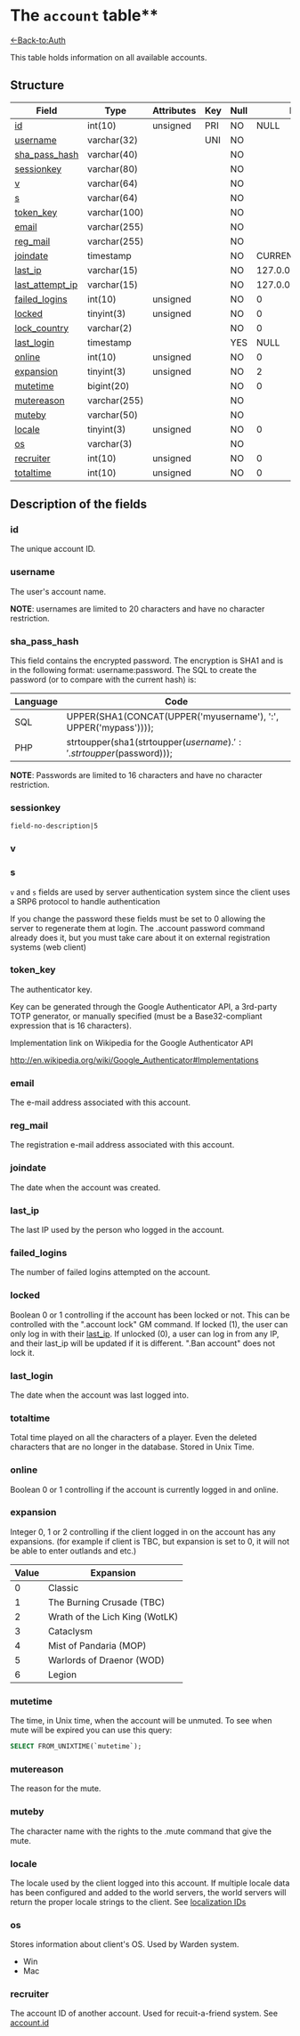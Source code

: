 # The `account` table**

[<-Back-to:Auth](database-auth.md)

This table holds information on all available accounts.

## Structure

| Field                 | Type         | Attributes | Key | Null | Default           | Extra          | Comment    |
|-----------------------|--------------|------------|-----|------|-------------------|----------------|------------|
| [id][1]               | int(10)      | unsigned   | PRI | NO   | NULL              | auto_increment | Identifier |
| [username][2]         | varchar(32)  |            | UNI | NO   |                   |                |            |
| [sha_pass_hash][3]    | varchar(40)  |            |     | NO   |                   |                |            |
| [sessionkey][4]       | varchar(80)  |            |     | NO   |                   |                |            |
| [v][5]                | varchar(64)  |            |     | NO   |                   |                |            |
| [s][6]                | varchar(64)  |            |     | NO   |                   |                |            |
| [token_key][7]        | varchar(100) |            |     | NO   |                   |                |            |
| [email][8]            | varchar(255) |            |     | NO   |                   |                |            |
| [reg_mail][9]         | varchar(255) |            |     | NO   |                   |                |            |
| [joindate][10]        | timestamp    |            |     | NO   | CURRENT_TIMESTAMP |                |            |
| [last_ip][11]         | varchar(15)  |            |     | NO   | 127.0.0.1         |                |            |
| [last_attempt_ip][12] | varchar(15)  |            |     | NO   | 127.0.0.1         |                |            |
| [failed_logins][13]   | int(10)      | unsigned   |     | NO   | 0                 |                |            |
| [locked][14]          | tinyint(3)   | unsigned   |     | NO   | 0                 |                |            |
| [lock_country][15]    | varchar(2)   |            |     | NO   | 0                 |                |            |
| [last_login][16]      | timestamp    |            |     | YES  | NULL              |                |            |
| [online][17]          | int(10)      | unsigned   |     | NO   | 0                 |                |            |
| [expansion][18]       | tinyint(3)   | unsigned   |     | NO   | 2                 |                |            |
| [mutetime][19]        | bigint(20)   |            |     | NO   | 0                 |                |            |
| [mutereason][20]      | varchar(255) |            |     | NO   |                   |                |            |
| [muteby][21]          | varchar(50)  |            |     | NO   |                   |                |            |
| [locale][22]          | tinyint(3)   | unsigned   |     | NO   | 0                 |                |            |
| [os][23]              | varchar(3)   |            |     | NO   |                   |                |            |
| [recruiter][24]       | int(10)      | unsigned   |     | NO   | 0                 |                |            |
| [totaltime][25]       | int(10)      | unsigned   |     | NO   | 0                 |                |            |

[1]: #id
[2]: #username
[3]: #sha_pass_hash
[4]: #sessionkey
[5]: #v
[6]: #s
[7]: #token_key
[8]: #email
[9]: #reg_mail
[10]: #joindate
[11]: #last_ip
[12]: #last_attempt_ip
[13]: #failed_logins
[14]: #locked
[15]: #lock_country
[16]: #last_login
[17]: #online
[18]: #expansion
[19]: #mutetime
[20]: #mutereason
[21]: #muteby
[22]: #locale
[23]: #os
[24]: #recruiter
[25]: #totaltime

## Description of the fields

### id

The unique account ID.

### username

The user's account name.

**NOTE**: usernames are limited to 20 characters and have no character restriction.

### sha_pass_hash

This field contains the encrypted password. The encryption is SHA1 and is in the following format: username:password. The SQL to create the password (or to compare with the current hash) is:

| Language | Code                                                                |
|----------|---------------------------------------------------------------------|
| SQL      | UPPER(SHA1(CONCAT(UPPER('myusername'), ':', UPPER('mypass'))));     |
| PHP      | strtoupper(sha1(strtoupper($username).':'.strtoupper($password)));  |

**NOTE**: Passwords are limited to 16 characters and have no character restriction.

### sessionkey

`field-no-description|5`

### v
### s

`v` and `s` fields are used by server authentication system since the client uses a SRP6 protocol to handle authentication

If you change the password these fields must be set to 0 allowing the server to regenerate them at login. 
The .account password command already does it, but you must take care about it on external registration systems (web client)

### **token_key**

The authenticator key.

Key can be generated through the Google Authenticator API, a 3rd-party TOTP generator, or manually specified (must be a Base32-compliant expression that is 16 characters).

Implementation link on Wikipedia for the Google Authenticator API

<http://en.wikipedia.org/wiki/Google_Authenticator#Implementations>

### email

The e-mail address associated with this account.

### reg_mail

The registration e-mail address associated with this account.

### joindate

The date when the account was created.

### last_ip

The last IP used by the person who logged in the account.

### failed_logins

The number of failed logins attempted on the account.

### locked

Boolean 0 or 1 controlling if the account has been locked or not. This can be controlled with the ".account lock" GM command. If locked (1), the user can only log in with their [last_ip][11]. If unlocked (0), a user can log in from any IP, and their last_ip will be updated if it is different. ".Ban account" does not lock it.

### last_login

The date when the account was last logged into.

### totaltime

Total time played on all the characters of a player. Even the deleted characters that are no longer in the database.
Stored in Unix Time.

### online

Boolean 0 or 1 controlling if the account is currently logged in and online.

### expansion

Integer 0, 1 or 2 controlling if the client logged in on the account has any expansions. (for example if client is TBC, but expansion is set to 0, it will not be able to enter outlands and etc.)

| Value | Expansion                      |
|-------|--------------------------------|
| 0     | Classic                        |
| 1     | The Burning Crusade (TBC)      |
| 2     | Wrath of the Lich King (WotLK) |
| 3     | Cataclysm                      |
| 4     | Mist of Pandaria (MOP)         |
| 5     | Warlords of Draenor (WOD)      |
| 6     | Legion                         |

### mutetime

The time, in Unix time, when the account will be unmuted. To see when mute will be expired you can use this query:

```sql
SELECT FROM_UNIXTIME(`mutetime`);
```

### mutereason

The reason for the mute.

### muteby

The character name with the rights to the .mute command that give the mute.

### locale

The locale used by the client logged into this account. If multiple locale data has been configured and added to the world servers, the world servers will return the proper locale strings to the client. See [localization IDs](Localization_lang)

### os

Stores information about client's OS. Used by Warden system.

- Win
- Mac

### recruiter

The account ID of another account. Used for recuit-a-friend system. See [account.id][1]
